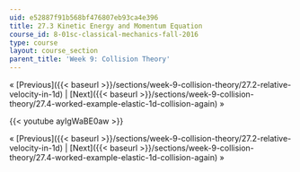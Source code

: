```yaml
---
uid: e52887f91b568bf476807eb93ca4e396
title: 27.3 Kinetic Energy and Momentum Equation
course_id: 8-01sc-classical-mechanics-fall-2016
type: course
layout: course_section
parent_title: 'Week 9: Collision Theory'
---
```


« [Previous]({{< baseurl >}}/sections/week-9-collision-theory/27.2-relative-velocity-in-1d) | [Next]({{< baseurl >}}/sections/week-9-collision-theory/27.4-worked-example-elastic-1d-collision-again) »

{{< youtube ayIgWaBE0aw >}}

« [Previous]({{< baseurl >}}/sections/week-9-collision-theory/27.2-relative-velocity-in-1d) | [Next]({{< baseurl >}}/sections/week-9-collision-theory/27.4-worked-example-elastic-1d-collision-again) »